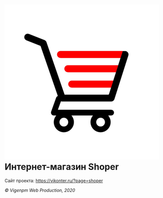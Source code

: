 ![Логотип проекта](https://raw.githubusercontent.com/vigenpm/Shoper/master/static/images/logo.png)Интернет-магазин Shoper
=====================
Сайт проекта: <https://vikonter.ru/?page=shoper>


_© Vigenpm Web Production, 2020_
